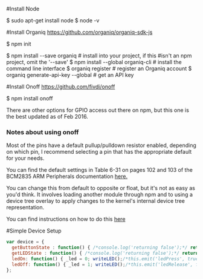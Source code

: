 


#Install Node


$ sudo apt-get install node
$ node -v


#Install Organiq
https://github.com/organiq/organiq-sdk-js


$ npm init

$ npm install --save organiq          # install into your project, if this 
                                      #isn't an npm project, omit the '--save'
$ npm install --global organiq-cli    # install the command line interface
$ organiq register                    # register an Organiq account
$ organiq generate-api-key --global   # get an API key 


#Install Onoff
https://github.com/fivdi/onoff



$ npm install onoff
  
  There are other options for GPIO access out there on npm, but this one 
  is the best updated as of Feb 2016.


### Notes about using onoff

  Most of the pins have a default pullup/pulldown resistor enabled, depending 
  on which pin, I recommend selecting a pin that has the appropriate default 
  for your needs. 
  
  You can find the default settings in Table 6-31 on pages 102 and 103 of the
  BCM2835 ARM Peripherals documentation [here.](https://www.raspberrypi.org/wp-content/uploads/2012/02/BCM2835-ARM-Peripherals.pdf) 
  
  
  You can change this from default to opposite or float, but it's not as easy
  as you'd think. It involves loading another module through npm and to using 
  a device tree overlay to apply changes to the kernel's internal device tree 
  representation. 
  
  You can find instructions on how to do this [here](https://github.com/fivdi/onoff/wiki/Enabling-Pullup-and-Pulldown-Resistors-on-The-Raspberry-Pi) 
  
  
  
#Simple Device Setup

```javascript
var device = {
  getButtonState : function() { /*console.log('returning false');*/ return _pressed; },
  getLEDState : function() { /*console.log('returning false');*/ return _led; },
  ledOn: function() { _led = 0; writeLED();/*this.emit('ledPress', true); return _led; */},
  ledOff: function() { _led = 1; writeLED();/*this.emit('ledRelease', false); return _led; */}
};
```

  
